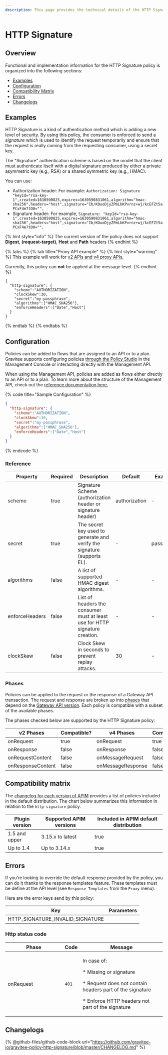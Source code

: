```yaml
---
description: This page provides the technical details of the HTTP Signature policy
---
```


# HTTP Signature

## Overview

Functional and implementation information for the HTTP Signature policy is organized into the following sections:

* [Examples](template-policy-rework-structure-11.md#examples)
* [Configuration](template-policy-rework-structure-11.md#configuration)
* [Compatibility Matrix](template-policy-rework-structure-11.md#compatibility-matrix)
* [Errors](template-policy-rework-structure-11.md#errors)
* [Changelogs](template-policy-rework-structure-11.md#changelogs)

## Examples

HTTP Signature is a kind of authentication method which is adding a new level of security. By using this policy, the consumer is enforced to send a _signature_ which is used to identify the request temporarily and ensure that the request is really coming from the requesting consumer, using a secret key.

The "Signature" authentication scheme is based on the model that the client must authenticate itself with a digital signature produced by either a private asymmetric key (e.g., RSA) or a shared symmetric key (e.g., HMAC).

You can use:

* Authorization header: For example: `Authorization: Signature "keyId="rsa-key-1",created=1630590825,expires=1630590831061,algorithm="hmac-sha256",headers="host",signature="Ib/KOuoDjyZPmLbKPvrnz+wj/kcEFZt5aPCxF4e7tO0="",`
* Signature header: For example, `Signature: "keyId="rsa-key-1",created=1630590825,expires=1630590831061,algorithm="hmac-sha256",headers="host",signature="Ib/KOuoDjyZPmLbKPvrnz+wj/kcEFZt5aPCxF4e7tO0="",`

{% hint style="info" %}
The current version of the policy does not support **Digest**, **(request-target)**, **Host** and **Path** headers
{% endhint %}

{% tabs %}
{% tab title="Proxy API example" %}
{% hint style="warning" %}
This example will work for [v2 APIs and v4 proxy APIs.](../../overview/gravitee-api-definitions-and-execution-engines.md)

Currently, this policy can **not** be applied at the message level.
{% endhint %}

```
{
  "http-signature": {
	"scheme":"AUTHORIZATION",
	"clockSkew":30,
	"secret":"my-passphrase",
	"algorithms":["HMAC_SHA256"],
	"enforceHeaders":["Date","Host"]
  }
}
```
{% endtab %}
{% endtabs %}

## Configuration

Policies can be added to flows that are assigned to an API or to a plan. Gravitee supports configuring policies [through the Policy Studio](../../guides/policy-design/) in the Management Console or interacting directly with the Management API.

When using the Management API, policies are added as flows either directly to an API or to a plan. To learn more about the structure of the Management API, check out the [reference documentation here.](../management-api-reference/)

{% code title="Sample Configuration" %}
```json
{
  "http-signature": {
	"scheme":"AUTHORIZATION",
	"clockSkew":30,
	"secret":"my-passphrase",
	"algorithms":["HMAC_SHA256"],
	"enforceHeaders":["Date","Host"]
  }
}
```
{% endcode %}

### Reference

<table><thead><tr><th>Property</th><th data-type="checkbox">Required</th><th>Description</th><th>Default</th><th>Example</th></tr></thead><tbody><tr><td>scheme</td><td>true</td><td>Signature Scheme (authorization header or signature header)</td><td>authorization</td><td>-</td></tr><tr><td>secret</td><td>true</td><td>The secret key used to generate and verify the signature (supports EL).</td><td>-</td><td>passphrase</td></tr><tr><td>algorithms</td><td>false</td><td>A list of supported HMAC digest algorithms.</td><td>-</td><td>-</td></tr><tr><td>enforceHeaders</td><td>false</td><td>List of headers the consumer must at least use for HTTP signature creation.</td><td>-</td><td>-</td></tr><tr><td>clockSkew</td><td>false</td><td>Clock Skew in seconds to prevent replay attacks.</td><td>30</td><td>-</td></tr></tbody></table>

### Phases

Policies can be applied to the request or the response of a Gateway API transaction. The request and response are broken up into [phases](broken-reference) that depend on the [Gateway API version](../../overview/gravitee-api-definitions-and-execution-engines.md). Each policy is compatible with a subset of the available phases.

The phases checked below are supported by the HTTP Signature policy:

<table data-full-width="false"><thead><tr><th width="209">v2 Phases</th><th width="139" data-type="checkbox">Compatible?</th><th width="188.41136671177264">v4 Phases</th><th data-type="checkbox">Compatible?</th></tr></thead><tbody><tr><td>onRequest</td><td>true</td><td>onRequest</td><td>true</td></tr><tr><td>onResponse</td><td>false</td><td>onResponse</td><td>false</td></tr><tr><td>onRequestContent</td><td>false</td><td>onMessageRequest</td><td>false</td></tr><tr><td>onResponseContent</td><td>false</td><td>onMessageResponse</td><td>false</td></tr></tbody></table>

## Compatibility matrix

The [changelog for each version of APIM](../../releases-and-changelog/changelog/) provides a list of policies included in the default distribution. The chart below summarizes this information in relation to the `http-signature` policy.

<table><thead><tr><th>Plugin version</th><th>Supported APIM versions</th><th data-type="checkbox">Included in APIM default distribution</th></tr></thead><tbody><tr><td>1.5 and upper</td><td>3.15.x to latest</td><td>true</td></tr><tr><td>Up to 1.4</td><td>Up to 3.14.x</td><td>true</td></tr></tbody></table>

## Errors

If you’re looking to override the default response provided by the policy, you can do it thanks to the response templates feature. These templates must be define at the API level (see `Response Templates` from the `Proxy` menu).

Here are the error keys send by this policy:

| Key                                 | Parameters |
| ----------------------------------- | ---------- |
| HTTP\_SIGNATURE\_INVALID\_SIGNATURE |            |

### Http status code

<table><thead><tr><th width="166.33333333333331">Phase</th><th>Code</th><th>Message</th></tr></thead><tbody><tr><td>onRequest</td><td><code>401</code></td><td><p>In case of:</p><p>* Missing or signature</p><p>* Request does not contain headers part of the signature</p><p>* Enforce HTTP headers not part of the signature</p></td></tr></tbody></table>

## Changelogs

{% @github-files/github-code-block url="https://github.com/gravitee-io/gravitee-policy-http-signature/blob/master/CHANGELOG.md" %}
